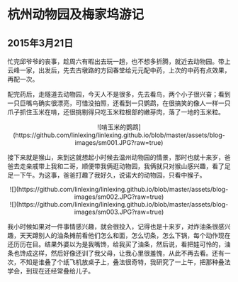 杭州动物园及梅家坞游记
=======================
2015年3月21日
-----------------------

忙完邱爷爷的丧事，趁周六有暇出去玩一趟，也不想多折腾，就近去动物园。带上云峰一家，出发后，先去古墩路的方回春堂给元元配中药，上次的中药有点效果，再配一次。

配完药后，走隧道去动物园，今天人不是很多，先去看鸟，两个小子很兴奋；看到一只巨嘴鸟确实很漂亮，可惜没拍照，还看到一只鹦鹉，在很搞笑的像人一样一只爪子抓住玉米在啃，还很挑剔得只吃玉米粒根部的嫩芽肉，落了一地的玉米粒。

<center>![啃玉米的鹦鹉](https://github.com/linlexing/linlexing.github.io/blob/master/assets/blog-images/sm001.JPG?raw=true)</center>

接下来就是猴山，来到这就想起小时候去温州动物园的情景，那时也就十来岁，爸爸去走亲戚带上我和二哥，顺便带我俩逛动物园，我俩就只对猴山感兴趣，看了足足一下午。为这事，爸爸打趣了我好久，说诺大的动物园，只看中猴子。

<center>![](https://github.com/linlexing/linlexing.github.io/blob/master/assets/blog-images/sm002.JPG?raw=true)</center>
<center>![](https://github.com/linlexing/linlexing.github.io/blob/master/assets/blog-images/sm003.JPG?raw=true)</center>

我小时候如果对一件事情感兴趣，就会很投入，记得也是十来岁，对炸油条很感兴趣，天天蹲别人的油条摊前看他们怎么和面，怎么切条，怎么下锅，每个动作现在还历历在目。结果外婆以为是我嘴馋，给我买了油条，然后说，看把娃可怜的，油条也馋成这样，然后好像还训了我父母，让我心里很羞愧，从此不再去看。还有一次，不知是谁叠了个纸飞机放桌子上，叠法很奇特，我研究了一上午，把那种叠法学会，到现在还经常叠给儿子。
